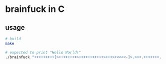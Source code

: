 # brainfuck in C

## usage

```bash
# build
make

# expected to print "Hello World!"
./brainfuck "+++++++++[>++++++++>+++++++++++>+++>+<<<<-]>.>++.+++++++..+++.>+++++.<<+++++++++++++++.>.+++.------.--------.>+.>+."
```
